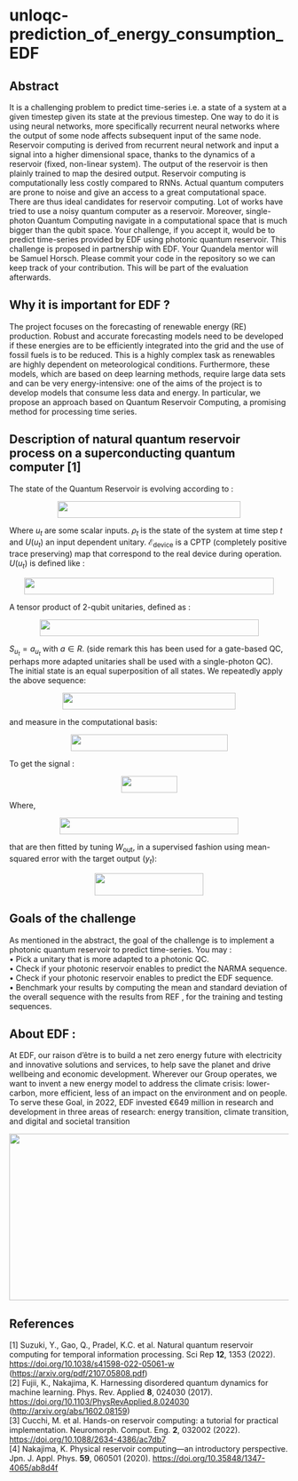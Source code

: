 # unloqc-prediction_of_energy_consumption_EDF
## Abstract 
It is a challenging problem to predict time-series i.e. a state of a system at a given timestep given its state at the previous timestep. One way to do it is using neural networks, more specifically recurrent neural networks where the output of some node affects subsequent input of the same node.
Reservoir computing is derived from recurrent neural network and input a signal into a higher dimensional space, thanks to the dynamics of a reservoir (fixed, non-linear system). The output of the reservoir is then plainly trained to map the desired output. Reservoir computing is computationally less costly compared to RNNs.
Actual quantum computers are prone to noise and give an access to a great computational space. There are thus ideal candidates for reservoir computing. Lot of works have tried to use a noisy quantum computer as a reservoir. 
Moreover, single-photon Quantum Computing navigate in a computational space that is much bigger than the qubit space. Your challenge, if you accept it, would be to predict time-series provided by EDF using photonic quantum reservoir.
This challenge is proposed in partnership with EDF. Your Quandela mentor will be Samuel Horsch. Please commit your code in the repository so we can keep track of your contribution. This will be part of the evaluation afterwards.

## Why it is important for EDF ?

The project focuses on the forecasting of renewable energy (RE) production. Robust and accurate forecasting models need to be developed if these energies are to be efficiently integrated into the grid and the use of fossil fuels is to be reduced. This is a highly complex task as renewables are highly dependent on meteorological conditions. 
Furthermore, these models, which are based on deep learning methods, require large data sets and can be very energy-intensive: one of the aims of the project is to develop models that consume less data and energy. In particular, we propose an approach based on Quantum Reservoir Computing, a promising method for processing time series.


## Description of natural quantum reservoir process on a superconducting quantum computer [1]

The state of the Quantum Reservoir is evolving according to :

<p align="center"><img src="https://github.com/LOQCathon2-0/unloqc-prediction_of_energy_consumption_EDF/blob/main/Images/eq_1_EDF.png" width="330" height="30" /></p>

Where $u_t$ are some scalar inputs. $\rho_t$ is the state of the system at time step $t$ and $U(u_t)$ an input dependent unitary. $\mathscr{E}_{\text{device}}$ is a CPTP (completely positive trace preserving) map that correspond to the real device during operation. $U(u_t)$ is defined like :

<p align="center"><img src="https://github.com/LOQCathon2-0/unloqc-prediction_of_energy_consumption_EDF/blob/main/Images/eq_2_EDF.png" width="450" height="30" /></p>

A tensor product of 2-qubit unitaries, defined as :

<p align="center"><img src="https://github.com/LOQCathon2-0/unloqc-prediction_of_energy_consumption_EDF/blob/main/Images/eq_3_EDF.png" width="395" height="30" /></p>

$S_{u_t} = a_{u_t}$ with $a \in R$. (side remark this has been used for a gate-based QC, perhaps more adapted unitaries shall be used with a single-photon QC). The initial state is an equal superposition of all states. We repeatedly apply the above sequence:

<p align="center"><img src="https://github.com/LOQCathon2-0/unloqc-prediction_of_energy_consumption_EDF/blob/main/Images/eq_4_EDF.png" width="312" height="30" /></p>


and measure in the computational basis:


<p align="center"><img src="https://github.com/LOQCathon2-0/unloqc-prediction_of_energy_consumption_EDF/blob/main/Images/eq_5_EDF.png" width="283" height="30" /></p>

To get the signal :

<p align="center"><img src="https://github.com/LOQCathon2-0/unloqc-prediction_of_energy_consumption_EDF/blob/main/Images/eq_6_EDF.png" width="101" height="30" /></p>

Where,

<p align="center"><img src="https://github.com/LOQCathon2-0/unloqc-prediction_of_energy_consumption_EDF/blob/main/Images/eq_7_EDF.png" width="322" height="30" /></p>

that are then fitted by tuning $W_{\text{out}}$, in a supervised fashion using mean-squared error with the target output ($y_t$):

<p align="center"><img src="https://github.com/LOQCathon2-0/unloqc-prediction_of_energy_consumption_EDF/blob/main/Images/eq_8_EDF.png" width="196" height="40" /></p>

## Goals of the challenge
As mentioned in the abstract, the goal of the challenge is to implement a photonic quantum reservoir to predict time-series. You may :\
•	Pick a unitary that is more adapted to a photonic QC.\
•	Check if your photonic reservoir enables to predict the NARMA sequence.\
•	Check if your photonic reservoir enables to predict the EDF sequence.\
•	Benchmark your results by computing the mean and standard deviation of the overall sequence with the results from REF  , for the training and testing sequences.

## About EDF :
At EDF, our raison d’être is to build a net zero energy future with electricity and innovative solutions and services, to help save the planet and drive wellbeing and economic development. Wherever our Group operates, we want to invent a new energy model to address the climate crisis: lower-carbon, more efficient, less of an impact on the environment and on people.
To serve these Goal, in 2022, EDF invested €649 million in research and development in three areas of research: energy transition, climate transition, and digital and societal transition

<img src="https://github.com/LOQCathon2-0/unloqc-prediction_of_energy_consumption_EDF/blob/main/Images/EDG_logo.png" width="705" height="300"/>



## References

[1] Suzuki, Y., Gao, Q., Pradel, K.C. et al. Natural quantum reservoir computing for temporal information processing. Sci Rep **12**, 1353 (2022). https://doi.org/10.1038/s41598-022-05061-w (https://arxiv.org/pdf/2107.05808.pdf) <br>
[2] Fujii, K., Nakajima, K. Harnessing disordered quantum dynamics for machine learning. Phys. Rev. Applied **8**, 024030 (2017). https://doi.org/10.1103/PhysRevApplied.8.024030 (http://arxiv.org/abs/1602.08159) <br>
[3] Cucchi, M. et al. Hands-on reservoir computing: a tutorial for practical implementation. Neuromorph. Comput. Eng. **2**, 032002 (2022). https://doi.org/10.1088/2634-4386/ac7db7 <br>
[4] Nakajima, K. Physical reservoir computing—an introductory perspective. Jpn. J. Appl. Phys. **59**, 060501 (2020). https://doi.org/10.35848/1347-4065/ab8d4f <br>




